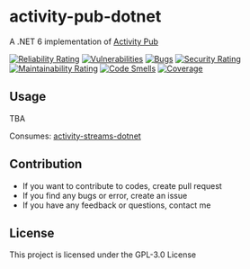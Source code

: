# activity-pub-dotnet
A .NET 6 implementation of [Activity Pub](https://www.w3.org/TR/activitypub/)

[![Reliability Rating](https://sonarcloud.io/api/project_badges/measure?project=amber-weightman_activity-pub-dotnet&metric=reliability_rating)](https://sonarcloud.io/summary/new_code?id=amber-weightman_activity-pub-dotnet)
[![Vulnerabilities](https://sonarcloud.io/api/project_badges/measure?project=amber-weightman_activity-pub-dotnet&metric=vulnerabilities)](https://sonarcloud.io/summary/new_code?id=amber-weightman_activity-pub-dotnet)
[![Bugs](https://sonarcloud.io/api/project_badges/measure?project=amber-weightman_activity-pub-dotnet&metric=bugs)](https://sonarcloud.io/summary/new_code?id=amber-weightman_activity-pub-dotnet)
[![Security Rating](https://sonarcloud.io/api/project_badges/measure?project=amber-weightman_activity-pub-dotnet&metric=security_rating)](https://sonarcloud.io/summary/new_code?id=amber-weightman_activity-pub-dotnet)
[![Maintainability Rating](https://sonarcloud.io/api/project_badges/measure?project=amber-weightman_activity-pub-dotnet&metric=sqale_rating)](https://sonarcloud.io/summary/new_code?id=amber-weightman_activity-pub-dotnet)
[![Code Smells](https://sonarcloud.io/api/project_badges/measure?project=amber-weightman_activity-pub-dotnet&metric=code_smells)](https://sonarcloud.io/summary/new_code?id=amber-weightman_activity-pub-dotnet)
[![Coverage](https://sonarcloud.io/api/project_badges/measure?project=amber-weightman_activity-pub-dotnet&metric=coverage)](https://sonarcloud.io/summary/new_code?id=amber-weightman_activity-pub-dotnet)

## Usage

TBA

Consumes: [activity-streams-dotnet](https://github.com/amber-weightman/activity-streams-dotnet/blob/main/README.md)

## Contribution
- If you want to contribute to codes, create pull request
- If you find any bugs or error, create an issue
- If you have any feedback or questions, contact me

## License
This project is licensed under the GPL-3.0 License
